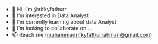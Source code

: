- 👋 Hi, I’m @rifkyfathurr
- 👀 I’m interested in Data Analyst
- 🌱 I’m currently learning about data Analyst
- 💞️ I’m looking to collaborate on ...
- 📫 Reach me (muhammadrifkyfathurrahman@gmail.com)

<!---
rifkyfathurr/rifkyfathurr is a ✨ special ✨ repository because its `README.md` (this file) appears on your GitHub profile.
You can click the Preview link to take a look at your changes.
--->
